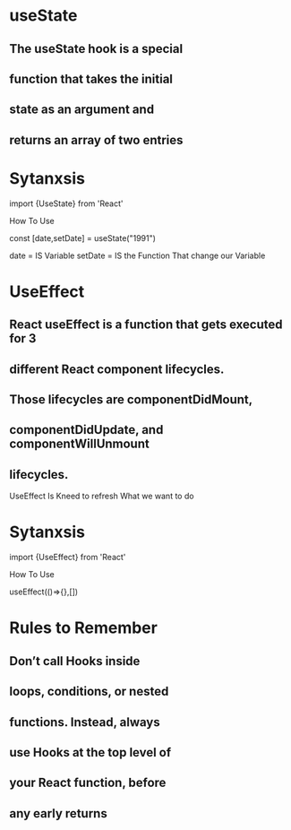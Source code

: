 # useState
## The useState hook is a special 
## function that takes the initial 
## state as an argument and 
## returns an array of two entries

# Sytanxsis 
import {UseState} from 'React'

How To Use

const [date,setDate] = useState("1991")

date = IS Variable 
setDate = IS the Function That change our Variable

# UseEffect
## React useEffect is a function that gets executed for 3 
## different React component lifecycles.
## Those lifecycles are componentDidMount, 
## componentDidUpdate, and componentWillUnmount 
## lifecycles.


UseEffect Is Kneed to refresh What we want to do

# Sytanxsis 
import {UseEffect} from 'React'

How To Use

useEffect(()=>{},[])


# Rules to Remember
## Don’t call Hooks inside 
## loops, conditions, or nested 
## functions. Instead, always 
## use Hooks at the top level of 
## your React function, before 
## any early returns